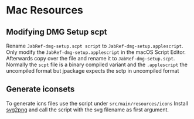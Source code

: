 # Mac Resources

## Modifying DMG Setup scpt

Rename `JabRef-dmg-setup.scpt script` to  `JabRef-dmg-setup.applescript`.
Only modify the `JabRef-dmg-setup.applescript` in the macOS Script Editor. Afterwards copy over the file and rename it to `JabRef-dmg-setup.scpt`.
Normally the `scpt` file is a binary compiled variant and the `.applescript` the uncompiled format but jpackage expects the sctp in uncompiled format

## Generate iconsets

To generate icns files use the script under `src/main/resources/icons`
Install [svg2png](https://formulae.brew.sh/formula/svg2png) and call the script with the svg filename as first argument.

